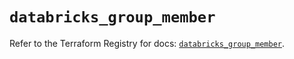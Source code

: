 # `databricks_group_member`

Refer to the Terraform Registry for docs: [`databricks_group_member`](https://registry.terraform.io/providers/databricks/databricks/1.48.3/docs/resources/group_member).
